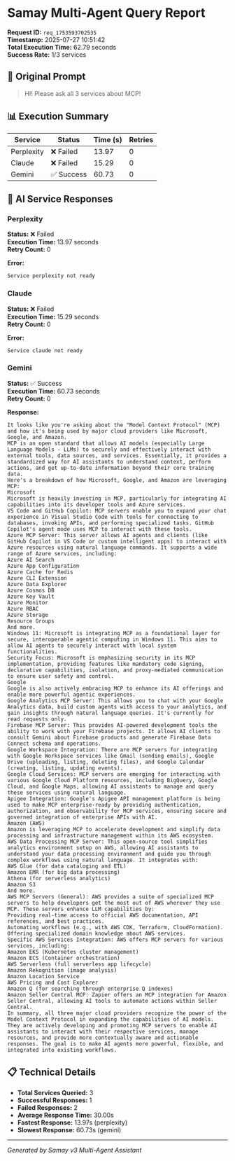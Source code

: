 # Samay Multi-Agent Query Report

**Request ID:** `req_1753593702535`  
**Timestamp:** 2025-07-27 10:51:42  
**Total Execution Time:** 62.79 seconds  
**Success Rate:** 1/3 services  

## 📝 Original Prompt

> HI! Please ask all 3 services about MCP!

## 📊 Execution Summary

| Service | Status | Time (s) | Retries |
|---------|--------|----------|---------|
| Perplexity | ❌ Failed | 13.97 | 0 |
| Claude | ❌ Failed | 15.29 | 0 |
| Gemini | ✅ Success | 60.73 | 0 |

## 🤖 AI Service Responses

### Perplexity

**Status:** ❌ Failed  
**Execution Time:** 13.97 seconds  
**Retry Count:** 0  

**Error:**

```
Service perplexity not ready
```

### Claude

**Status:** ❌ Failed  
**Execution Time:** 15.29 seconds  
**Retry Count:** 0  

**Error:**

```
Service claude not ready
```

### Gemini

**Status:** ✅ Success  
**Execution Time:** 60.73 seconds  
**Retry Count:** 0  

**Response:**

```
It looks like you're asking about the "Model Context Protocol" (MCP) and how it's being used by major cloud providers like Microsoft, Google, and Amazon.
MCP is an open standard that allows AI models (especially Large Language Models - LLMs) to securely and effectively interact with external tools, data sources, and services. Essentially, it provides a standardized way for AI assistants to understand context, perform actions, and get up-to-date information beyond their core training data.
Here's a breakdown of how Microsoft, Google, and Amazon are leveraging MCP:
Microsoft
Microsoft is heavily investing in MCP, particularly for integrating AI capabilities into its developer tools and Azure services.
VS Code and GitHub Copilot: MCP servers enable you to expand your chat experience in Visual Studio Code with tools for connecting to databases, invoking APIs, and performing specialized tasks. GitHub Copilot's agent mode uses MCP to interact with these tools.
Azure MCP Server: This server allows AI agents and clients (like GitHub Copilot in VS Code or custom intelligent apps) to interact with Azure resources using natural language commands. It supports a wide range of Azure services, including:
Azure AI Search
Azure App Configuration
Azure Cache for Redis
Azure CLI Extension
Azure Data Explorer
Azure Cosmos DB
Azure Key Vault
Azure Monitor
Azure RBAC
Azure Storage
Resource Groups
And more.
Windows 11: Microsoft is integrating MCP as a foundational layer for secure, interoperable agentic computing in Windows 11. This aims to allow AI agents to securely interact with local system functionalities.
Security Focus: Microsoft is emphasizing security in its MCP implementation, providing features like mandatory code signing, declarative capabilities, isolation, and proxy-mediated communication to ensure user safety and control.
Google
Google is also actively embracing MCP to enhance its AI offerings and enable more powerful agentic experiences.
Google Analytics MCP Server: This allows you to chat with your Google Analytics data, build custom agents with access to your analytics, and gain insights through natural language queries. It's currently for read requests only.
Firebase MCP Server: This provides AI-powered development tools the ability to work with your Firebase projects. It allows AI clients to consult Gemini about Firebase products and generate Firebase Data Connect schema and operations.
Google Workspace Integration: There are MCP servers for integrating with Google Workspace services like Gmail (sending emails), Google Drive (uploading, listing, deleting files), and Google Calendar (creating, listing, updating events).
Google Cloud Services: MCP servers are emerging for interacting with various Google Cloud Platform resources, including BigQuery, Google Cloud, and Google Maps, allowing AI assistants to manage and query these services using natural language.
Apigee Integration: Google's Apigee API management platform is being used to make MCP enterprise-ready by providing authentication, authorization, and observability for MCP services, ensuring secure and governed integration of enterprise APIs with AI.
Amazon (AWS)
Amazon is leveraging MCP to accelerate development and simplify data processing and infrastructure management within its AWS ecosystem.
AWS Data Processing MCP Server: This open-source tool simplifies analytics environment setup on AWS, allowing AI assistants to understand your data processing environment and guide you through complex workflows using natural language. It integrates with:
AWS Glue (for data cataloging and ETL)
Amazon EMR (for big data processing)
Athena (for serverless analytics)
Amazon S3
And more.
AWS MCP Servers (General): AWS provides a suite of specialized MCP servers to help developers get the most out of AWS wherever they use MCP. These servers enhance LLM capabilities by:
Providing real-time access to official AWS documentation, API references, and best practices.
Automating workflows (e.g., with AWS CDK, Terraform, CloudFormation).
Offering specialized domain knowledge about AWS services.
Specific AWS Services Integration: AWS offers MCP servers for various services, including:
Amazon EKS (Kubernetes cluster management)
Amazon ECS (Container orchestration)
AWS Serverless (full serverless app lifecycle)
Amazon Rekognition (image analysis)
Amazon Location Service
AWS Pricing and Cost Explorer
Amazon Q (for searching through enterprise Q indexes)
Amazon Seller Central MCP: Zapier offers an MCP integration for Amazon Seller Central, allowing AI tools to automate actions within Seller Central.
In summary, all three major cloud providers recognize the power of the Model Context Protocol in expanding the capabilities of AI models. They are actively developing and promoting MCP servers to enable AI assistants to interact with their respective services, manage resources, and provide more contextually aware and actionable responses. The goal is to make AI agents more powerful, flexible, and integrated into existing workflows.
```

## 📋 Technical Details

- **Total Services Queried:** 3
- **Successful Responses:** 1
- **Failed Responses:** 2
- **Average Response Time:** 30.00s
- **Fastest Response:** 13.97s (perplexity)
- **Slowest Response:** 60.73s (gemini)

---
*Generated by Samay v3 Multi-Agent Assistant*
